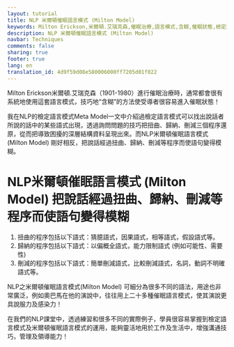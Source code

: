 ```yaml
---
layout: tutorial
title: NLP 米爾頓催眠語言模式 (Milton Model)
keywords: Milton Erickson,米爾頓.艾瑞克森,催眠治療,語言模式,含糊,催眠狀態,檢定語言模式,Meta Model,NLP米爾頓催眠語言模式 ,Milton Model,扭曲,歸納,刪減,模糊,猜臆語式,因果語式,相等語式,假設語式,以偏概全語式,能力限制語式,簡單刪減語式,比較刪減語式,名詞不明確語式,動詞不明確語式,奧巴馬,Obama,演說技巧,說服力,感染力,溝通技巧,管理能力,領導能力
description: NLP 米爾頓催眠語言模式 (Milton Model)
navbar: Techniques
comments: false
sharing: true
footer: true
lang: en
translation_id: 4d9f59d08e580006000ff7205d01f022
---
```


Milton Erickson米爾頓.艾瑞克森（1901-1980）進行催眠治療時，通常都會很有系統地使用這套語言模式，技巧地“含糊”的方法使受導者很容易進入催眠狀態！

我在NLP的檢定語言模式Meta Model一文中介紹過檢定語言模式可以找出說話者所說的話中的某些語式出現，透過詢問問題的技巧把扭曲、歸納、刪減三個程序還原，從而把導致困擾的深層結構資料呈現出來。而NLP米爾頓催眠語言模式 (Milton Model) 剛好相反，把說話經過扭曲、歸納、刪減等程序而使語句變得模糊。

# NLP米爾頓催眠語言模式 (Milton Model) 把說話經過扭曲、歸納、刪減等程序而使語句變得模糊

1. 扭曲的程序包括以下語式：猜臆語式，因果語式，相等語式，假設語式等。
2. 歸納的程序包括以下語式：以偏概全語式，能力限制語式 (例如可能性、需要性)
3. 刪減的程序包括以下語式：簡單刪減語式，比較刪減語式，名詞，動詞不明確語式等。

NLP之米爾頓催眠語言模式(Milton Model) 可細分為很多不同的語法，用途也非常廣泛，例如奧巴馬在他的演說中，往往用上二十多種催眠語言模式，使其演說更具說服力及感染力！

在我們的NLP課堂中，透過練習和很多不同的實際例子，學員很容易掌握到檢定語言模式及米爾頓催眠語言模式的運用，能夠靈活地用於工作及生活中，增強溝通技巧，管理及領導能力！
